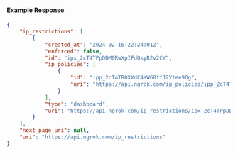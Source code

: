 <!-- Code generated for API Clients. DO NOT EDIT. -->

#### Example Response

```json
{
	"ip_restrictions": [
		{
			"created_at": "2024-02-16T22:24:01Z",
			"enforced": false,
			"id": "ipx_2cT4TPpDDM0RwXpIFdQsyR2v2CY",
			"ip_policies": [
				{
					"id": "ipp_2cT4TROXXdC4KWG8ffJ2Ytee9Og",
					"uri": "https://api.ngrok.com/ip_policies/ipp_2cT4TROXXdC4KWG8ffJ2Ytee9Og"
				}
			],
			"type": "dashboard",
			"uri": "https://api.ngrok.com/ip_restrictions/ipx_2cT4TPpDDM0RwXpIFdQsyR2v2CY"
		}
	],
	"next_page_uri": null,
	"uri": "https://api.ngrok.com/ip_restrictions"
}
```
